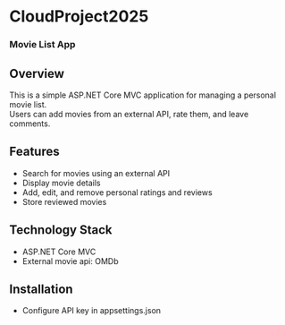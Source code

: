 # CloudProject2025

### Movie List App

## Overview

This is a simple ASP.NET Core MVC application for managing a personal movie list.  
Users can add movies from an external API, rate them, and leave comments.

## Features  

- Search for movies using an external API  
- Display movie details  
- Add, edit, and remove personal ratings and reviews  
- Store reviewed movies

## Technology Stack

- ASP.NET Core MVC
- External movie api: OMDb

## Installation

- Configure API key in appsettings.json
